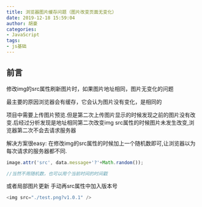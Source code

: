 ```yaml
---
title: 浏览器图片缓存问题（图片改变页面无变化）
date: 2019-12-18 15:59:04
author: 胡豪
categories: 
- JavaScript 
tags:
- js基础
---
```



## 前言
修改img的src属性刷新图片时，如果图片地址相同，图片无变化的问题

最主要的原因浏览器会有缓存，它会认为图片没有变化，是相同的

项目中需要上传图片预览.但是第二次上传图片显示的时候发现之前的图片没有改变.后经过分析发现是地址相同第二次改变img src属性的时候图片未发生改变,浏览器第二次不会去请求服务器 

解决方案很easy:
在修改img的src属性的时候加上一个随机数即可,让浏览器以为每次请求的服务器都不同.
```js
image.attr('src', data.message+'?'+Math.random());

//当然不用随机数，也可以用个当前时间的时间戳
```

或者局部图片更新
手动再src属性中加入版本号
```js
<img src="./test.png?v1.0.1" />
```